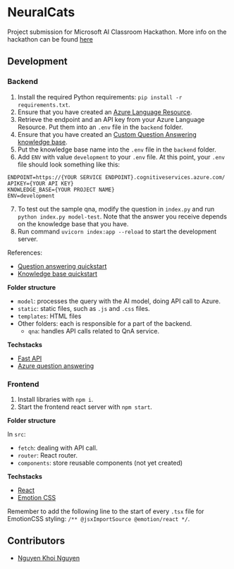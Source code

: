 # NeuralCats

Project submission for Microsoft AI Classroom Hackathon. More info on the hackathon can be found [here](https://microsoftaiclassroom.devpost.com/)

## Development

### Backend

1. Install the required Python requirements: `pip install -r requirements.txt`.
2. Ensure that you have created an [Azure Language Resource](https://portal.azure.com/?quickstart=true#create/Microsoft.CognitiveServicesTextAnalytics).
3. Retrieve the endpoint and an API key from your Azure Language Resource. Put them into an `.env` file in the `backend` folder.
4. Ensure that you have created an [Custom Question Answering knowledge base](https://language.azure.com/).
5. Put the knowledge base name into the `.env` file in the `backend` folder.
6. Add `ENV` with value `development` to your `.env` file.
At this point, your `.env` file should look something like this:
```
ENDPOINT=https://{YOUR SERVICE ENDPOINT}.cognitiveservices.azure.com/
APIKEY={YOUR API KEY}
KNOWLEDGE_BASE={YOUR PROJECT NAME}
ENV=development
```
7. To test out the sample qna, modify the question in `index.py` and run `python index.py model-test`. Note that the answer you receive depends on the knowledge base that you have.
8. Run command `uvicorn index:app --reload` to start the development server.

References: 
* [Question answering quickstart](https://learn.microsoft.com/en-us/azure/ai-services/language-service/question-answering/quickstart/sdk?tabs=windows&pivots=programming-language-python)
* [Knowledge base quickstart](https://learn.microsoft.com/en-us/azure/ai-services/language-service/question-answering/how-to/create-test-deploy)

**Folder structure**

* `model`: processes the query with the AI model, doing API call to Azure.
* `static`: static files, such as `.js` and `.css` files.
* `templates`: HTML files
* Other folders: each is responsible for a part of the backend.
  * `qna`: handles API calls related to QnA service.

**Techstacks**

* [Fast API](https://fastapi.tiangolo.com/)
* [Azure question answering](https://learn.microsoft.com/en-us/azure/ai-services/language-service/question-answering/quickstart/sdk?tabs=windows&pivots=programming-language-python)

### Frontend

1. Install libraries with `npm i`.
1. Start the frontend react server with `npm start`.

**Folder structure**

In `src`:
* `fetch`: dealing with API call.
* `router`: React router.
* `components`: store reusable components (not yet created)

**Techstacks**

* [React](https://react.dev/)
* [Emotion CSS](https://emotion.sh/)

Remember to add the following line to the start of every `.tsx` file for EmotionCSS styling: `/** @jsxImportSource @emotion/react */`.

## Contributors

* [Nguyen Khoi Nguyen](https://github.com/nknguyenhc)
